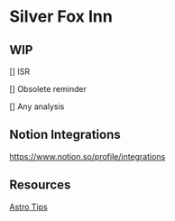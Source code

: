 # Silver Fox Inn

## WIP

[] ISR

[] Obsolete reminder

[] Any analysis

## Notion Integrations

https://www.notion.so/profile/integrations

## Resources

[Astro Tips](https://astro-tips.dev/)
